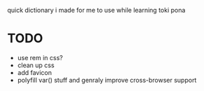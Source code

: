quick dictionary i made for me to use while learning toki pona

# TODO
* use rem in css?
* clean up css
* add favicon
* polyfill var() stuff and genraly improve cross-browser support
